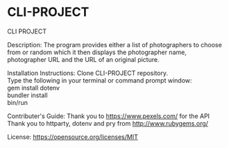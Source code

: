 # CLI-PROJECT
CLI PROJECT

Description:  The program provides either a list of photographers to choose from or random which it then displays the photographer name, photographer URL and the URL of an original picture.

Installation Instructions:  Clone CLI-PROJECT repository.</br> Type the following in your terminal or command prompt window:</br>gem install dotenv</br>bundler install</br>bin/run

Contributer's Guide:  Thank you to https://www.pexels.com/ for the API </br>Thank you to httparty, dotenv and pry from http://www.rubygems.org/
                      

License:  https://opensource.org/licenses/MIT
